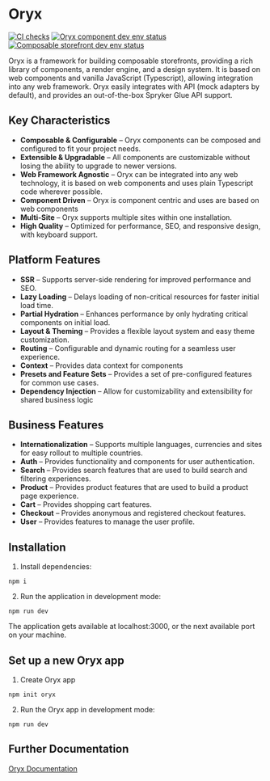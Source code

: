 # Oryx

[![CI checks](https://github.com/spryker/oryx/actions/workflows/test.yml/badge.svg)](https://github.com/spryker/oryx/actions/workflows/test.yml)
[![Oryx component dev env status](https://api.netlify.com/api/v1/badges/983ba7e1-0787-4036-a333-b1e01ef10fea/deploy-status)](https://app.netlify.com/sites/dev-oryx-components/deploys)
[![Composable storefront dev env status](https://api.netlify.com/api/v1/badges/873ecabe-76b0-4493-af27-a0d150844cae/deploy-status)](https://app.netlify.com/sites/dev-composable-storefront/deploys)

Oryx is a framework for building composable storefronts, providing a rich library of components, a render engine, and a design system. It is based on web components and vanilla JavaScript (Typescript), allowing integration into any web framework. Oryx easily integrates with API (mock adapters by default), and provides an out-of-the-box Spryker Glue API support.

## Key Characteristics

- **Composable & Configurable** – Oryx components can be composed and configured to fit your project needs.
- **Extensible & Upgradable** – All components are customizable without losing the ability to upgrade to newer versions.
- **Web Framework Agnostic** – Oryx can be integrated into any web technology, it is based on web components and uses plain Typescript code wherever possible.
- **Component Driven** – Oryx is component centric and uses are based on web components
- **Multi-Site** – Oryx supports multiple sites within one installation.
- **High Quality** – Optimized for performance, SEO, and responsive design, with keyboard support.

## Platform Features

- **SSR** – Supports server-side rendering for improved performance and SEO.
- **Lazy Loading** – Delays loading of non-critical resources for faster initial load time.
- **Partial Hydration** – Enhances performance by only hydrating critical components on initial load.
- **Layout & Theming** – Provides a flexible layout system and easy theme customization.
- **Routing** – Configurable and dynamic routing for a seamless user experience.
- **Context** – Provides data context for components
- **Presets and Feature Sets** – Provides a set of pre-configured features for common use cases.
- **Dependency Injection** – Allow for customizability and extensibility for shared business logic

## Business Features

- **Internationalization** – Supports multiple languages, currencies and sites for easy rollout to multiple countries.
- **Auth** – Provides functionality and components for user authentication.
- **Search** – Provides search features that are used to build search and filtering experiences.
- **Product** – Provides product features that are used to build a product page experience.
- **Cart** – Provides shopping cart features.
- **Checkout** – Provides anonymous and registered checkout features.
- **User** – Provides features to manage the user profile.

## Installation

1. Install dependencies:

`npm i`

2. Run the application in development mode:

`npm run dev`

The application gets available at localhost:3000, or the next available port on your machine.

## Set up a new Oryx app

1. Create Oryx app

`npm init oryx`

2.  Run the Oryx app in development mode:

`npm run dev`

## Further Documentation

[Oryx Documentation](https://docs.spryker.com/docs/scos/dev/front-end-development/202311.0/oryx/oryx.html)
